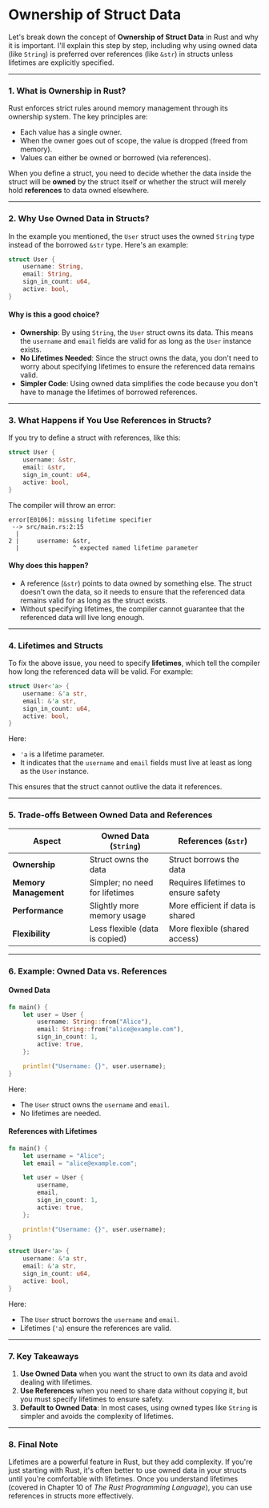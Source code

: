 # Ownership of Struct Data 
Let's break down the concept of **Ownership of Struct Data** in Rust and why it is important. I'll explain this step by step, including why using owned data (like `String`) is preferred over references (like `&str`) in structs unless lifetimes are explicitly specified.

---

### **1. What is Ownership in Rust?**
Rust enforces strict rules around memory management through its ownership system. The key principles are:
- Each value has a single owner.
- When the owner goes out of scope, the value is dropped (freed from memory).
- Values can either be owned or borrowed (via references).

When you define a struct, you need to decide whether the data inside the struct will be **owned** by the struct itself or whether the struct will merely hold **references** to data owned elsewhere.

---

### **2. Why Use Owned Data in Structs?**
In the example you mentioned, the `User` struct uses the owned `String` type instead of the borrowed `&str` type. Here's an example:

```rust
struct User {
    username: String,
    email: String,
    sign_in_count: u64,
    active: bool,
}
```

#### **Why is this a good choice?**
- **Ownership**: By using `String`, the `User` struct owns its data. This means the `username` and `email` fields are valid for as long as the `User` instance exists.
- **No Lifetimes Needed**: Since the struct owns the data, you don't need to worry about specifying lifetimes to ensure the referenced data remains valid.
- **Simpler Code**: Using owned data simplifies the code because you don't have to manage the lifetimes of borrowed references.

---

### **3. What Happens if You Use References in Structs?**
If you try to define a struct with references, like this:

```rust
struct User {
    username: &str,
    email: &str,
    sign_in_count: u64,
    active: bool,
}
```

The compiler will throw an error:

```
error[E0106]: missing lifetime specifier
 --> src/main.rs:2:15
  |
2 |     username: &str,
  |               ^ expected named lifetime parameter
```

#### **Why does this happen?**
- A reference (`&str`) points to data owned by something else. The struct doesn't own the data, so it needs to ensure that the referenced data remains valid for as long as the struct exists.
- Without specifying lifetimes, the compiler cannot guarantee that the referenced data will live long enough.

---

### **4. Lifetimes and Structs**
To fix the above issue, you need to specify **lifetimes**, which tell the compiler how long the referenced data will be valid. For example:

```rust
struct User<'a> {
    username: &'a str,
    email: &'a str,
    sign_in_count: u64,
    active: bool,
}
```

Here:
- `'a` is a lifetime parameter.
- It indicates that the `username` and `email` fields must live at least as long as the `User` instance.

This ensures that the struct cannot outlive the data it references.

---

### **5. Trade-offs Between Owned Data and References**
| **Aspect**              | **Owned Data (`String`)**         | **References (`&str`)**            |
|--------------------------|-----------------------------------|-------------------------------------|
| **Ownership**            | Struct owns the data             | Struct borrows the data            |
| **Memory Management**    | Simpler; no need for lifetimes   | Requires lifetimes to ensure safety|
| **Performance**          | Slightly more memory usage       | More efficient if data is shared   |
| **Flexibility**          | Less flexible (data is copied)   | More flexible (shared access)      |

---

### **6. Example: Owned Data vs. References**

#### **Owned Data**
```rust
fn main() {
    let user = User {
        username: String::from("Alice"),
        email: String::from("alice@example.com"),
        sign_in_count: 1,
        active: true,
    };

    println!("Username: {}", user.username);
}
```

Here:
- The `User` struct owns the `username` and `email`.
- No lifetimes are needed.

#### **References with Lifetimes**
```rust
fn main() {
    let username = "Alice";
    let email = "alice@example.com";

    let user = User {
        username,
        email,
        sign_in_count: 1,
        active: true,
    };

    println!("Username: {}", user.username);
}

struct User<'a> {
    username: &'a str,
    email: &'a str,
    sign_in_count: u64,
    active: bool,
}
```

Here:
- The `User` struct borrows the `username` and `email`.
- Lifetimes (`'a`) ensure the references are valid.

---

### **7. Key Takeaways**
1. **Use Owned Data** when you want the struct to own its data and avoid dealing with lifetimes.
2. **Use References** when you need to share data without copying it, but you must specify lifetimes to ensure safety.
3. **Default to Owned Data**: In most cases, using owned types like `String` is simpler and avoids the complexity of lifetimes.

---

### **8. Final Note**
Lifetimes are a powerful feature in Rust, but they add complexity. If you're just starting with Rust, it's often better to use owned data in your structs until you're comfortable with lifetimes. Once you understand lifetimes (covered in Chapter 10 of *The Rust Programming Language*), you can use references in structs more effectively.
